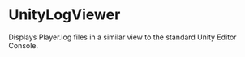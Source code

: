 # UnityLogViewer

Displays Player.log files in a similar view to the standard Unity Editor Console.
